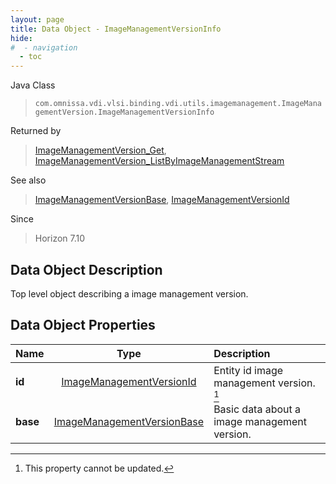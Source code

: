 ```yaml
---
layout: page
title: Data Object - ImageManagementVersionInfo
hide:
#  - navigation
  - toc
---
```






Java Class
> `com.omnissa.vdi.vlsi.binding.vdi.utils.imagemanagement.ImageManagementVersion.ImageManagementVersionInfo`

Returned by
> [ImageManagementVersion_Get](vdi.utils.imagemanagement.ImageManagementVersion.md#get), [ImageManagementVersion_ListByImageManagementStream](vdi.utils.imagemanagement.ImageManagementVersion.md#listByImageManagementStream)

See also
> [ImageManagementVersionBase](vdi.utils.imagemanagement.ImageManagementVersion.ImageManagementVersionBase.md), [ImageManagementVersionId](vdi.entity.ImageManagementVersionId.md)

Since
> Horizon 7.10


## Data Object Description

Top level object describing a image management version.

## Data Object Properties

 Name | Type | Description
:---|:---:|:---
**id**| [ImageManagementVersionId](vdi.entity.ImageManagementVersionId.md)|  Entity id image management version. [^2]
**base**| [ImageManagementVersionBase](vdi.utils.imagemanagement.ImageManagementVersion.ImageManagementVersionBase.md)|  Basic data about a image management version.


 


[^2]: This property cannot be updated.